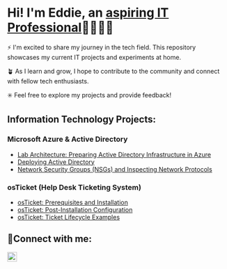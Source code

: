 # Hi! I'm Eddie, an [aspiring IT Professional](https://www.linkedin.com/in/edmond-hanley/)👨🏻‍💻​​🛜​

⚡ I'm excited to share my journey in the tech field. This repository showcases my current IT projects and experiments at home.

🪴 As I learn and grow, I hope to contribute to the community and connect with fellow tech enthusiasts.

✳️ Feel free to explore my projects and provide feedback!

## Information Technology Projects: 

### Microsoft Azure & Active Directory
  - [Lab Architecture: Preparing Active Directory Infrastructure in Azure](link)
  - [Deploying Active Directory](link)
  - [Network Security Groups (NSGs) and Inspecting Network Protocols](link)


### osTicket (Help Desk Ticketing System)
  - [osTicket: Prerequisites and Installation](https://github.com/EddieJIV/osticket-prereqs)
  - [osTicket: Post-Installation Configuration](https://github.com/EddieJIV/osTicket-Post-Installation-Configuration)
  - [osTicket: Ticket Lifecycle Examples](https://github.com/EddieJIV/osTicket-Ticket-Lifecycle-Examples)


<h2>🤳Connect with me:</h2>

[<img align="left" alt="Eddie | LinkedIn" width="22px" src="https://cdn.jsdelivr.net/npm/simple-icons@v3/icons/linkedin.svg" />][linkedin]

[linkedin]: https://linkedin.com/in/edmond-hanley
